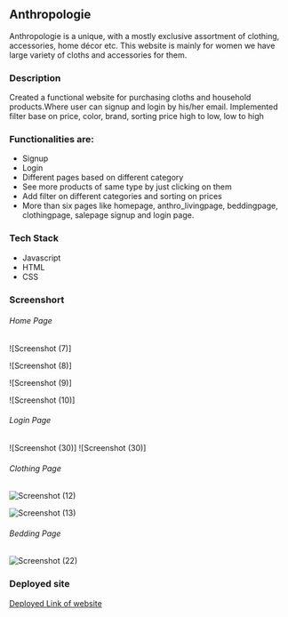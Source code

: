  ## Anthropologie
 
Anthropologie is a unique, with a mostly exclusive assortment of clothing, accessories, home décor etc. This website is mainly for women we have large variety of cloths and accessories for them.   

### Description

Created a functional website for purchasing cloths and household products.Where user 
can signup and login by his/her email.
Implemented filter base on price, color, brand, sorting price high to low, low to high 

### Functionalities are:

* Signup 
* Login
* Different pages based on different category
* See more products of same type by just clicking on them 
* Add filter on different categories and sorting on prices 
* More than six pages like homepage, anthro_livingpage, beddingpage, clothingpage, salepage signup and login page. 

### Tech Stack

* Javascript 
* HTML
* CSS




### Screenshort

###### Home Page
![Screenshot (7)]

![Screenshot (8)]

![Screenshot (9)]

![Screenshot (10)]



###### Login Page

![Screenshot (30)]
![Screenshot (30)]



###### Clothing Page

![Screenshot (12)](https://user-images.githubusercontent.com/100186167/180634557-5162d35e-565d-43fd-adb9-e7dfa8faf766.png)

![Screenshot (13)](https://user-images.githubusercontent.com/100186167/180634558-729ef21a-c982-407e-99ac-318c06978e98.png)

###### Bedding Page

![Screenshot (22)](https://user-images.githubusercontent.com/100186167/180634574-1f7dd125-5c4e-440e-bed4-06db44065039.png)



### Deployed site

[Deployed Link of website](https://aquamarine-fenglisu-ddf06e.netlify.app/index.html)
